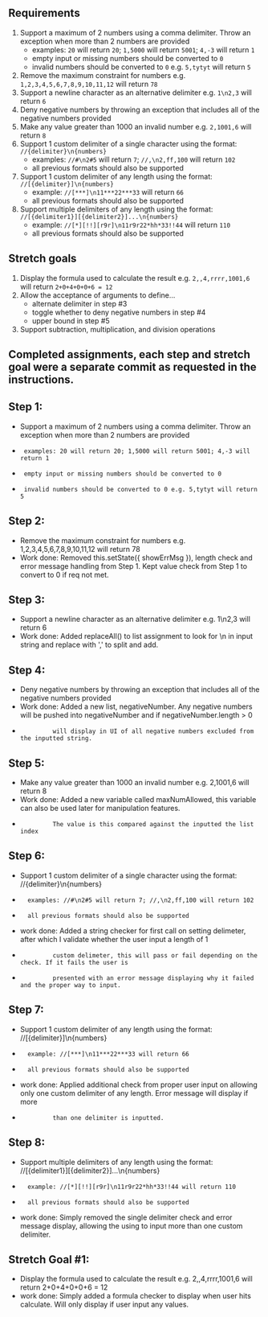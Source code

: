 
## Requirements
1. Support a maximum of 2 numbers using a comma delimiter. Throw an exception when more than 2 numbers are provided
	* examples: `20` will return `20`; `1,5000` will return `5001`; `4,-3` will return `1`
	* empty input or missing numbers should be converted to `0`
	* invalid numbers should be converted to `0` e.g. `5,tytyt` will return `5`
2. Remove the maximum constraint for numbers e.g. `1,2,3,4,5,6,7,8,9,10,11,12` will return `78`
3. Support a newline character as an alternative delimiter e.g. `1\n2,3` will return `6` 
4. Deny negative numbers by throwing an exception that includes all of the negative numbers provided
5. Make any value greater than 1000 an invalid number e.g. `2,1001,6` will return `8`
6. Support 1 custom delimiter of a single character using the format: `//{delimiter}\n{numbers}`
	* examples: `//#\n2#5` will return `7`; `//,\n2,ff,100` will return `102` 
	* all previous formats should also be supported
7. Support 1 custom delimiter of any length using the format: `//[{delimiter}]\n{numbers}`
	* example: `//[***]\n11***22***33` will return `66`
	* all previous formats should also be supported
8. Support multiple delimiters of any length using the format: `//[{delimiter1}][{delimiter2}]...\n{numbers}`
	* example: `//[*][!!][r9r]\n11r9r22*hh*33!!44` will return `110`
	* all previous formats should also be supported

## Stretch goals
1. Display the formula used to calculate the result e.g. `2,,4,rrrr,1001,6` will return `2+0+4+0+0+6 = 12`
2. Allow the acceptance of arguments to define...
	* alternate delimiter in step #3 
	* toggle whether to deny negative numbers in step #4
	* upper bound in step #5
3. Support subtraction, multiplication, and division operations

## Completed assignments, each step and stretch goal were a separate commit as requested in the instructions.

## Step 1:
*   Support a maximum of 2 numbers using a comma delimiter. Throw an exception when more than 2 numbers are provided
*      examples: 20 will return 20; 1,5000 will return 5001; 4,-3 will return 1
*      empty input or missing numbers should be converted to 0
*      invalid numbers should be converted to 0 e.g. 5,tytyt will return 5


## Step 2:
*   Remove the maximum constraint for numbers e.g. 1,2,3,4,5,6,7,8,9,10,11,12 will return 78
*   Work done: Removed this.setState({ showErrMsg }), length check and error message handling from Step 1. Kept value check from Step 1 to convert to 0 if req not met.


## Step 3:
*   Support a newline character as an alternative delimiter e.g. 1\n2,3 will return 6
*   Work done: Added replaceAll() to list assignment to look for \n in input string and replace with ',' to split and add.


## Step 4:
*   Deny negative numbers by throwing an exception that includes all of the negative numbers provided
*   Work done: Added a new list, negativeNumber. Any negative numbers will be pushed into negativeNumber and if negativeNumber.length > 0
*              will display in UI of all negative numbers excluded from the inputted string.


## Step 5:
*   Make any value greater than 1000 an invalid number e.g. 2,1001,6 will return 8
*   Work done: Added a new variable called maxNumAllowed, this variable can also be used later for manipulation features.
*              The value is this compared against the inputted the list index


## Step 6:
*   Support 1 custom delimiter of a single character using the format: //{delimiter}\n{numbers}
*       examples: //#\n2#5 will return 7; //,\n2,ff,100 will return 102
*       all previous formats should also be supported
*   work done: Added a string checker for first call on setting delimeter, after which I validate whether the user input a length of 1
*              custom delimeter, this will pass or fail depending on the check. If it fails the user is
*              presented with an error message displaying why it failed and the proper way to input.


## Step 7:
*   Support 1 custom delimiter of any length using the format: //[{delimiter}]\n{numbers}
*       example: //[***]\n11***22***33 will return 66
*       all previous formats should also be supported
*   work done: Applied additional check from proper user input on allowing only one custom delimiter of any length. Error message will display if more
*              than one delimiter is inputted.


## Step 8:
*   Support multiple delimiters of any length using the format: //[{delimiter1}][{delimiter2}]...\n{numbers}
*       example: //[*][!!][r9r]\n11r9r22*hh*33!!44 will return 110
*       all previous formats should also be supported
*   work done: Simply removed the single delimiter check and error message display, allowing the using to input more than one custom delimiter.


## Stretch Goal #1:
*   Display the formula used to calculate the result e.g. 2,,4,rrrr,1001,6 will return 2+0+4+0+0+6 = 12
*   work done: Simply added a formula checker to display when user hits calculate. Will only display if user input any values.

